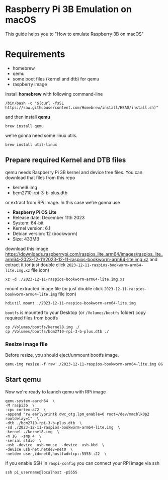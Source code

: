 # Raspberry Pi 3B Emulation on macOS
This guide helps you to "How to emulate Raspberry 3B on macOS"

# Requirements
 - homebrew
 - qemu
 - some boot files (kernel and dtb) for qemu
 - raspberry image

Install **homebrew** with following command-line

    /bin/bash -c "$(curl -fsSL https://raw.githubusercontent.com/Homebrew/install/HEAD/install.sh)"
    
and then install  **qemu**

    brew install qemu
    
we're gonna need some linux utils. 

    brew install util-linux

## Prepare required Kernel and DTB files
qemu needs Raspberry Pi 3B kernel and device tree files. You can download that files from this repo

 - kernel8.img
 - bcm2710-rpi-3-b-plus.dtb
 
or extract from RPi image. In this case we're gonna use  
 - **Raspberry Pi OS Lite**
 -  Release date:  December 11th 2023
 -  System:  64-bit
 -  Kernel version:  6.1
 -  Debian version:  12 (bookworm)
 -  Size:  433MB

download this image https://downloads.raspberrypi.com/raspios_lite_arm64/images/raspios_lite_arm64-2023-12-11/2023-12-11-raspios-bookworm-arm64-lite.img.xz
and extract it (or just double click `2023-12-11-raspios-bookworm-arm64-lite.img.xz` file icon)

    xz -d ./2023-12-11-raspios-bookworm-arm64-lite.img.xz 
    
mount extracted image file (or just double click `2023-12-11-raspios-bookworm-arm64-lite.img` file icon)

    hdiutil mount ./2023-12-11-raspios-bookworm-arm64-lite.img
    
`bootfs` is mounted to your Desktop (or `/Volumes/bootfs` folder) copy required files from bootfs

    cp /Volumes/bootfs/kernel8.img ./
    cp /Volumes/bootfs/bcm2710-rpi-3-b-plus.dtb ./

### Resize image file

Before resize, you should eject/unmount bootfs image.

    qemu-img resize -f raw ./2023-12-11-raspios-bookworm-arm64-lite.img 8G


## Start qemu

Now we're ready to launch qemu with RPi image

    qemu-system-aarch64  \
    -M raspi3b  \
    -cpu cortex-a72  \ 
    -append "rw earlyprintk dwc_otg.lpm_enable=0 root=/dev/mmcblk0p2 rootdelay=1"  \
    -dtb ./bcm2710-rpi-3-b-plus.dtb  \
    -sd ./2023-12-11-raspios-bookworm-arm64-lite.img  \
    -kernel ./kernel8.img  \
    -m 1G  -smp 4  \
    -serial stdio  \
    -usb -device  usb-mouse  -device  usb-kbd  \
    -device usb-net,netdev=net0  \
    -netdev user,id=net0,hostfwd=tcp::5555-:22  \

If you enable SSH in `raspi-config` you can connect your RPi image via ssh

    ssh pi_username@localhost -p5555
